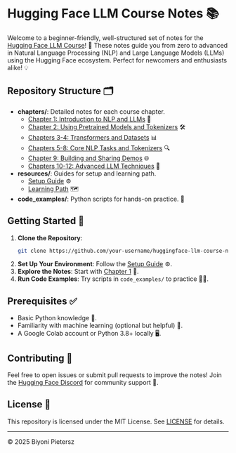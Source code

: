 # Hugging Face LLM Course Notes 📚

Welcome to a beginner-friendly, well-structured set of notes for the [Hugging Face LLM Course](https://huggingface.co/learn/llm-course)! 🎉 These notes guide you from zero to advanced in Natural Language Processing (NLP) and Large Language Models (LLMs) using the Hugging Face ecosystem. Perfect for newcomers and enthusiasts alike! 💡

## Repository Structure 🗂️
- **chapters/**: Detailed notes for each course chapter.
  - [Chapter 1: Introduction to NLP and LLMs](chapters/chapter1.md) 📖
  - [Chapter 2: Using Pretrained Models and Tokenizers](chapters/chapter2.md) 🛠️
  - [Chapters 3-4: Transformers and Datasets](chapters/chapter3_4.md) 📊
  - [Chapters 5-8: Core NLP Tasks and Tokenizers](chapters/chapter5_8.md) 🔍
  - [Chapter 9: Building and Sharing Demos](chapters/chapter9.md) 🌐
  - [Chapters 10-12: Advanced LLM Techniques](chapters/chapter10_12.md) 🚀
- **resources/**: Guides for setup and learning path.
  - [Setup Guide](resources/setup_guide.md) ⚙️
  - [Learning Path](resources/learning_path.md) 🗺️
- **code_examples/**: Python scripts for hands-on practice. 🐍

## Getting Started 🚀
1. **Clone the Repository**:
   ```bash
   git clone https://github.com/your-username/huggingface-llm-course-notes.git
   ```
2. **Set Up Your Environment**: Follow the [Setup Guide](resources/setup_guide.md) ⚙️.
3. **Explore the Notes**: Start with [Chapter 1](chapters/chapter1.md) 📖.
4. **Run Code Examples**: Try scripts in `code_examples/` to practice 🧑‍💻.

## Prerequisites ✅
- Basic Python knowledge 🐍.
- Familiarity with machine learning (optional but helpful) 🤖.
- A Google Colab account or Python 3.8+ locally 🖥️.

## Contributing 🤝
Feel free to open issues or submit pull requests to improve the notes! Join the [Hugging Face Discord](https://huggingface.co/join-discord) for community support 💬.

## License 📜
This repository is licensed under the MIT License. See [LICENSE](LICENSE) for details.

---

© 2025 Biyoni Pietersz
